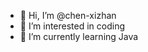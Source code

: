 - 👋 Hi, I’m @chen-xizhan
- 👀 I’m interested in coding
- 🌱 I’m currently learning Java

<!---
chen-xizhan/chen-xizhan is a ✨ special ✨ repository because its `README.md` (this file) appears on your GitHub profile.
You can click the Preview link to take a look at your changes.
--->
